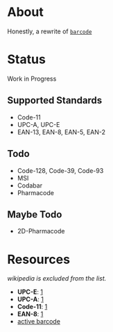 # About
Honestly, a rewrite of [`barcode`](https://github.com/bunkford/barcode)

# Status
Work in Progress

## Supported Standards
- Code-11
- UPC-A, UPC-E
- EAN-13, EAN-8, EAN-5, EAN-2

## Todo
- Code-128, Code-39, Code-93
- MSI
- Codabar
- Pharmacode

## Maybe Todo
- 2D-Pharmacode


# Resources
*wikipedia is excluded from the list.*

- **UPC-E**: [1](https://www.cristallight.com/ibarcoder/help/barcodes/upce.htm)
- **UPC-A**: [1](https://virgool.io/CE-SHAHED-publication/barcode-afff04psd1in)
- **Code-11**: [1](https://web.archive.org/web/20070202060711/http://www.barcodeisland.com/code11.phtml)
- **EAN-8**: [1](https://softmatic.com/barcode-ean-8.html)
- [active barcode](https://www.activebarcode.com/codes/)
